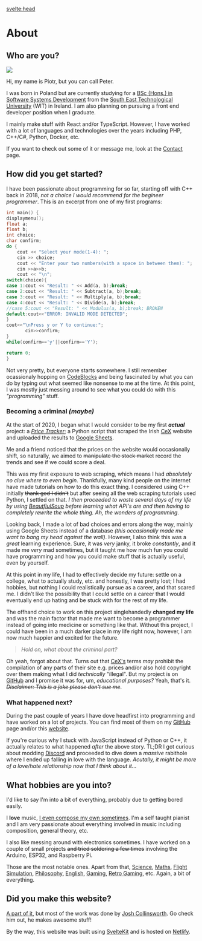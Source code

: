 <svelte:head>
  <title>About</title>
</svelte:head>

<script>
  import EpochCounter from '$lib/components/EpochCounter.svelte';
</script>

# About

## Who are you?

<div class="pfp-container"><img class="pfp" src="/images/pfp.jpg" /></div>

Hi, my name is Piotr, but you can call Peter.

I was born in Poland but are currently studying for a [BSc (Hons.) in Software Systems Development](https://www.wit.ie/courses/bsc-hons-in-software-systems-development-degree-course) from the [South East Technological University](https://www.setu.ie/) (WIT) in Ireland. I am also planning on pursuing a front end developer position when I graduate.

I mainly make stuff with React and/or TypeScript. However, I have worked with a lot of languages and technologies over the years including PHP, C++/C#, Python, Docker, etc.

If you want to check out some of it or message me, look at the [Contact](/contact) page.

## How did you get started?

I have been passionate about programming for <EpochCounter /> so far, starting off with C++ back in 2018, *not a choice I would recommend for the begineer programmer*. This is an excerpt from one of my first programs:

```cpp
int main() {
displaymenu();
float a;
float b;
int choice;
char confirm;
do {
    cout << "Select your mode(1-4): ";
    cin >> choice;
    cout << "Enter your two numbers(with a space in between them): ";
    cin >>a>>b;
    cout << "\n";
switch(choice){
case 1:cout << "Result: " << Add(a, b);break;
case 2:cout << "Result: " << Subtract(a, b);break;
case 3:cout << "Result: " << Multiply(a, b);break;
case 4:cout << "Result: " << Divide(a, b);break;
//case 5:cout << "Result: " << Modulus(a, b);break; BROKEN
default:cout<<"ERROR: INVALID MODE DETECTED";
}
cout<<"\nPress y or Y to continue:";
       cin>>confirm;
}
while(confirm=='y'||confirm=='Y');

return 0;
}
```

Not very pretty, but everyone starts somewhere. I still remember ocassionaly hopping on [CodeBlocks](https://www.codeblocks.org/) and being fascinated by what you can do by typing out what seemed like nonsense to me at the time. At this point, I was mostly just messing around to see what you could do with this *"programming"* stuff.

### Becoming a criminal *(maybe)*

At the start of 2020, I began what I would consider to be my first ***actual*** project: a [*Price Tracker*](https://github.com/piotrpdev/WeBuy-Cex-Price-Tracker); a Python script that scraped the Irish [CeX](https://ie.webuy.com/) website and uploaded the results to [Google Sheets](https://www.google.com/sheets/about/).

Me and a friend noticed that the prices on the website would occasionally shift, so naturally, we aimed to ~~manipulate the stock market~~ record the trends and see if we could score a deal.

This was my first exposure to web scraping, which means I had *absolutely no clue where to even begin*. Thankfully, many kind people on the internet have made tutorials on how to do this exact thing. I considered using C++ initially ~~thank god I didn't~~ but after seeing all the web scraping tutorials used Python, I settled on that. *I then proceeded to waste several days of my life by using [BeautfiulSoup](https://www.crummy.com/software/BeautifulSoup/bs4/doc/) before learning what API's are and then having to completely rewrite the whole thing. Ah, the wonders of programming*.

Looking back, I made a lot of bad choices and errors along the way, mainly using Google Sheets instead of a database *(this occasionally made me want to bang my head against the wall)*. However, I also think this was a *great* learning experience. Sure, it was *very* janky, it broke *constantly*, and it made me *very* mad sometimes, but it taught me how much fun you could have programming and how you could make stuff that is actually useful, even by yourself.

At this point in my life, I had to effectively decide my future: settle on a college, what to actually study, etc. and honestly, I was pretty lost; I had hobbies, but nothing I could realistically pursue as a career, and that scared me. I didn't like the possibility that I could settle on a career that I would eventually end up hating and be stuck with for the rest of my life.

The offhand choice to work on this project singlehandedly **changed my life** and was the main factor that made me want to become a programmer instead of going into medicine or something like that. Without this project, I could have been in a much darker place in my life right now, however, I am now much happier and excited for the future.

> *Hold on, what about the criminal part?*

Oh yeah, forgot about that. Turns out that [CeX's](https://ie.webuy.com/site/terms/) terms *may* prohibit the compilation of any parts of their site e.g. prices and/or also hold copyright over them making what I did *technically* "illegal". But my project is on [GitHub](https://github.com/piotrpdev/WeBuy-Cex-Price-Tracker) and I promise it was for, um, *educational purposes?* Yeah, that's it. *~~Disclaimer: This is a joke please don't sue me~~*.

### What happened next?

During the past couple of years I have dove headfirst into programming and have worked on a lot of projects. You can find most of them on my [GitHub](https://github.com/piotrpdev) page and/or this [website](/projects).

If you're curious why I stuck with JavaScript instead of Python or C++, it actually relates to what happened *after* the above story. TL;DR I got curious about modding [Discord](https://discord.com/) and proceeded to dive down a *massive* rabithole where I ended up falling in love with the language. *Acutally, it might be more of a love/hate relationship now that I think about it*...

## What hobbies are you into?

I'd like to say I'm into a bit of everything, probably due to getting bored easily.

I **love** music, [I even compose my own sometimes](https://musescore.com/piotrbplaczek). I'm a self taught pianist and I am very passionate about everything involved in music including composition, general theory, etc.

I also like messing around with electronics sometimes. I have worked on a couple of small projects ~~and tried soldering a few times~~ involving the Arduino, ESP32, and Raspberry Pi.

Those are the most notable ones. Apart from that, [Science](https://www.youtube.com/user/vsauce), [Maths](https://www.youtube.com/c/3blue1brown), [Flight Simulation](https://www.youtube.com/user/Airforceproud95), [Philosophy](https://www.youtube.com/c/Exurb1a), [English](https://www.dictionaryofobscuresorrows.com/), [Gaming](/images/gmod.png), [Retro Gaming](/images/pkmn.jpg), etc. Again, a bit of everything.

## Did you make this website?

[A part of it](https://github.com/piotrpdev/website), but most of the work was done by [Josh Collinsworth](https://github.com/josh-collinsworth/sveltekit-blog-starter). Go check him out, he makes awesome stuff!

By the way, this website was built using [SvelteKit](https://kit.svelte.dev/) and is hosted on [Netlify](https://www.netlify.com/).